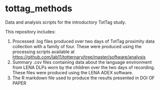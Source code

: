 # tottag_methods
Data and analysis scripts for the introductory TotTag study.

This repository includes:
1. Processed .log files produced over two days of TotTag proximity data collection with a family of four. These were produced using the processing scripts available at https://github.com/lab11/totternary/tree/master/software/analysis
2. Summary .csv files containing data about the language environment from LENA DLPs worn by the children over the two days of recording. These files were produced using the LENA ADEX software.
3. The R markdown file used to produce the results presented in DOI OF PAPER
